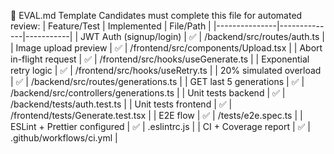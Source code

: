 
🧾 EVAL.md Template
Candidates must complete this file for automated review:
| Feature/Test | Implemented | File/Path |
|---------------|--------------|-----------|
| JWT Auth (signup/login) | ✅ | /backend/src/routes/auth.ts |
| Image upload preview | ✅ | /frontend/src/components/Upload.tsx |
| Abort in-flight request | ✅ | /frontend/src/hooks/useGenerate.ts |
| Exponential retry logic | ✅ | /frontend/src/hooks/useRetry.ts |
| 20% simulated overload | ✅ | /backend/src/routes/generations.ts |
| GET last 5 generations | ✅ | /backend/src/controllers/generations.ts |
| Unit tests backend | ✅ | /backend/tests/auth.test.ts |
| Unit tests frontend | ✅ | /frontend/tests/Generate.test.tsx |
| E2E flow | ✅ | /tests/e2e.spec.ts |
| ESLint + Prettier configured | ✅ | .eslintrc.js |
| CI + Coverage report | ✅ | .github/workflows/ci.yml |
